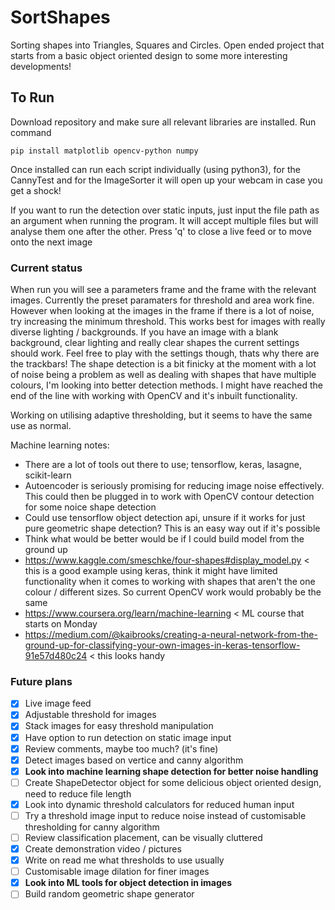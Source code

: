 # SortShapes
Sorting shapes into Triangles, Squares and Circles. Open ended project that starts from a basic object oriented design to some more interesting developments!

## To Run

Download repository and make sure all relevant libraries are installed. Run command

```
pip install matplotlib opencv-python numpy
```

Once installed can run each script individually (using python3), for the CannyTest and for the ImageSorter it will open up your webcam in case you get a shock!

If you want to run the detection over static inputs, just input the file path as an argument when running the program. It will accept multiple files but will analyse them one after the other. Press 'q' to close a live feed or to move onto the next image

### Current status

When run you will see a parameters frame and the frame with the relevant images. Currently the preset paramaters for threshold and area work fine. However when looking at the images in the frame if there is a lot of noise, try increasing the minimum threshold. This works best for images with really diverse lighting / backgrounds. If you have an image with a blank background, clear lighting and really clear shapes the current settings should work. Feel free to play with the settings though, thats why there are the trackbars! The shape detection is a bit finicky at the moment with a lot of noise being a problem as well as dealing with shapes that have multiple colours, I'm looking into better detection methods. I might have reached the end of the line with working with OpenCV and it's inbuilt functionality.

Working on utilising adaptive thresholding, but it seems to have the same use as normal.

Machine learning notes:
- There are a lot of tools out there to use; tensorflow, keras, lasagne, scikit-learn
- Autoencoder is seriously promising for reducing image noise effectively. This could then be plugged in to work with OpenCV contour detection for some noice shape detection
- Could use tensorflow object detection api, unsure if it works for just pure geometric shape detection? This is an easy way out if it's possible
- Think what would be better would be if I could build model from the ground up
- https://www.kaggle.com/smeschke/four-shapes#display_model.py  < this is a good example using keras, think it might have limited functionality when it comes to working with shapes that aren't the one colour / different sizes. So current OpenCV work would probably be the same
- https://www.coursera.org/learn/machine-learning < ML course that starts on Monday
- https://medium.com/@kaibrooks/creating-a-neural-network-from-the-ground-up-for-classifying-your-own-images-in-keras-tensorflow-91e57d480c24 < this looks handy

### Future plans

- [x] Live image feed
- [x] Adjustable threshold for images
- [x] Stack images for easy threshold manipulation
- [X] Have option to run detection on static image input
- [x] Review comments, maybe too much? (it's fine)
- [x] Detect images based on vertice and canny algorithm
- [x] **Look into machine learning shape detection for better noise handling**
- [ ] Create ShapeDetector object for some delicious object oriented design, need to reduce file length
- [x] Look into dynamic threshold calculators for reduced human input
- [ ] Try a threshold image input to reduce noise instead of customisable thresholding for canny algorithm
- [ ] Review classification placement, can be visually cluttered
- [x] Create demonstration video / pictures
- [x] Write on read me what thresholds to use usually
- [ ] Customisable image dilation for finer images
- [X] **Look into ML tools for object detection in images**
- [ ] Build random geometric shape generator
